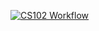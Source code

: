 [![CS102 Workflow](https://github.com/MariamNaderi/pyad-2024/actions/workflows/pyad.yml/badge.svg?branch=lab0)](https://github.com/MariamNaderi/pyad-2024/actions/workflows/pyad.yml)
